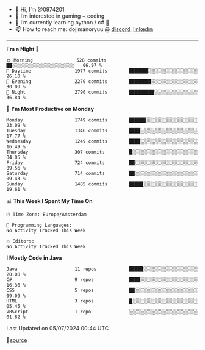- 👋 Hi, I’m @0974201
- 👀 I’m interested in gaming + coding
- 🌱 I’m currently learning python / c# 🐍
- 📫 How to reach me: dojimanoryuu @ [discord](https://discord.com "please let me know that you found me on github"), [linkedin](https://www.linkedin.com/in/sonprakiki/)  

<!---
0974201/0974201 is a ✨ special ✨ repository because its `README.md` (this file) appears on your GitHub profile.
You can click the Preview link to take a look at your changes.
--->

----
<!--START_SECTION:waka-->
**I'm a Night 🦉** 

```text
🌞 Morning                528 commits         ██░░░░░░░░░░░░░░░░░░░░░░░   06.97 % 
🌆 Daytime                1977 commits        ███████░░░░░░░░░░░░░░░░░░   26.10 % 
🌃 Evening                2279 commits        ████████░░░░░░░░░░░░░░░░░   30.09 % 
🌙 Night                  2790 commits        █████████░░░░░░░░░░░░░░░░   36.84 % 
```
📅 **I'm Most Productive on Monday** 

```text
Monday                   1749 commits        ██████░░░░░░░░░░░░░░░░░░░   23.09 % 
Tuesday                  1346 commits        ████░░░░░░░░░░░░░░░░░░░░░   17.77 % 
Wednesday                1249 commits        ████░░░░░░░░░░░░░░░░░░░░░   16.49 % 
Thursday                 307 commits         █░░░░░░░░░░░░░░░░░░░░░░░░   04.05 % 
Friday                   724 commits         ██░░░░░░░░░░░░░░░░░░░░░░░   09.56 % 
Saturday                 714 commits         ██░░░░░░░░░░░░░░░░░░░░░░░   09.43 % 
Sunday                   1485 commits        █████░░░░░░░░░░░░░░░░░░░░   19.61 % 
```


📊 **This Week I Spent My Time On** 

```text
🕑︎ Time Zone: Europe/Amsterdam

💬 Programming Languages: 
No Activity Tracked This Week

🔥 Editors: 
No Activity Tracked This Week
```

**I Mostly Code in Java** 

```text
Java                     11 repos            █████░░░░░░░░░░░░░░░░░░░░   20.00 % 
C#                       9 repos             ████░░░░░░░░░░░░░░░░░░░░░   16.36 % 
CSS                      5 repos             ██░░░░░░░░░░░░░░░░░░░░░░░   09.09 % 
HTML                     3 repos             █░░░░░░░░░░░░░░░░░░░░░░░░   05.45 % 
VBScript                 1 repo              ░░░░░░░░░░░░░░░░░░░░░░░░░   01.82 % 
```




 Last Updated on 05/07/2024 00:44 UTC
<!--END_SECTION:waka-->
🔗[source](https://github.com/anmol098/waka-readme-stats/)
